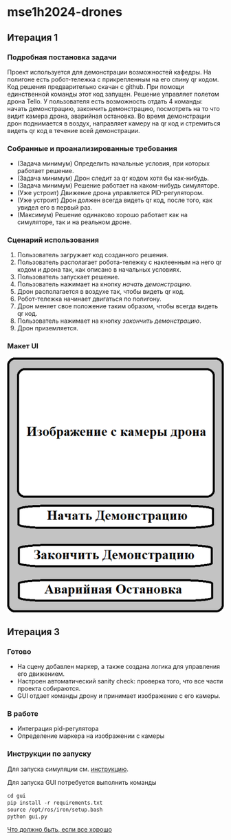 # mse1h2024-drones

## Итерация 1

### Подробная постановка задачи

Проект используется для демонстрации возможностей кафедры. На полигоне есть робот-тележка с прикрепленным на его спину qr кодом. Код решения предварительно скачан с github. При помощи единственной команды этот код запущен. Решение управляет полетом дрона Tello. У пользователя есть возможность отдать 4 команды: начать демонстрацию, закончить демонстрацию, посмотреть на то что видит камера дрона, аварийная остановка. Во время демонстрации дрон поднимается в воздух, направляет камеру на qr код и стремиться видеть qr код в течение всей демонстрации.

### Собранные и проанализированные требования

- (Задача минимум) Определить начальные условия, при которых работает решение.
- (Задача минимум) Дрон следит за qr кодом хотя бы как-нибудь.
- (Задача минимум) Решение работает на каком-нибудь симуляторе.
- (Уже устроит) Движение дрона управляется PID-регулятором.
- (Уже устроит) Дрон должен всегда видеть qr код, после того, как увидел его в первый раз.
- (Максимум) Решение одинаково хорошо работает как на симуляторе, так и на реальном дроне.

### Сценарий использования

1. Пользователь загружает код созданного решения.
1. Пользователь располагает робота-тележку с наклеенным на него qr кодом и дрона так, как описано в начальных условиях.
1. Пользователь запускает решение.
1. Пользователь нажимает на кнопку *начать демонстрацию*.
1. Дрон располагается в воздухе так, чтобы видеть qr код.
1. Робот-тележка начинает двигаться по полигону.
1. Дрон меняет свое положение таким образом, чтобы всегда видеть qr код.
1. Пользователь нажимает на кнопку *закончить демонстрацию*.
1. Дрон приземляется.

### Макет UI

![ui](./wiki/res/ui.png)

## Итерация 3

### Готово

- На сцену добавлен маркер, а также создана логика для управления его движением.
- Настроен автоматический sanity check: проверка того, что все части проекта собираются.
- GUI отдает команды дрону и принимает изображение с его камеры.

### В работе

- Интеграция pid-регулятора
- Определение маркера на изображении с камеры

### Инструкции по запуску

Для запуска симуляции см. [инструкцию](./wiki/simulation.md).

Для запуска GUI потребуется выполнить команды

```
cd gui
pip install -r requirements.txt
source /opt/ros/iron/setup.bash
python gui.py
```

[Что должно быть, если все хорошо](https://drive.google.com/file/d/1lYbNuMoYIauSJVRvCgQhj5nWbGn3XOIE/view?usp=sharing)
